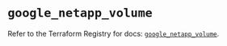 # `google_netapp_volume`

Refer to the Terraform Registry for docs: [`google_netapp_volume`](https://registry.terraform.io/providers/hashicorp/google/6.28.0/docs/resources/netapp_volume).
